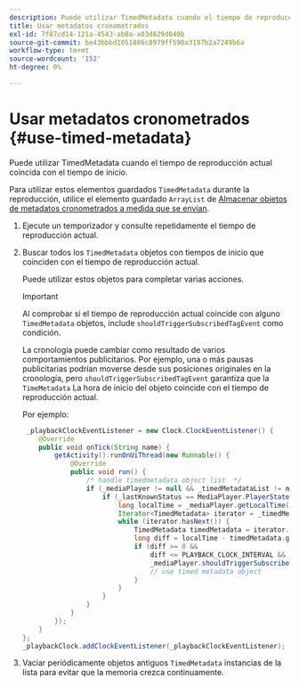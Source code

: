 ```yaml
---
description: Puede utilizar TimedMetadata cuando el tiempo de reproducción actual coincida con el tiempo de inicio.
title: Usar metadatos cronometrados
exl-id: 7f87cd14-121a-4543-ab0a-a03d829d040b
source-git-commit: be43bbbd1051886c8979ff590a3197b2a7249b6a
workflow-type: tm+mt
source-wordcount: '152'
ht-degree: 0%

---
```


# Usar metadatos cronometrados {#use-timed-metadata}

Puede utilizar TimedMetadata cuando el tiempo de reproducción actual coincida con el tiempo de inicio.

Para utilizar estos elementos guardados `TimedMetadata` durante la reproducción, utilice el elemento guardado `ArrayList` de [Almacenar objetos de metadatos cronometrados a medida que se envían](../../ad-insertion/custom-tags-configure/android-1.4-timed-metadata-store.md).

1. Ejecute un temporizador y consulte repetidamente el tiempo de reproducción actual.
1. Buscar todos los `TimedMetadata` objetos con tiempos de inicio que coinciden con el tiempo de reproducción actual.

   Puede utilizar estos objetos para completar varias acciones.

   >[!IMPORTANT]
   >
   >Al comprobar si el tiempo de reproducción actual coincide con alguno `TimedMetadata` objetos, include `shouldTriggerSubscribedTagEvent` como condición.

   La cronología puede cambiar como resultado de varios comportamientos publicitarios. Por ejemplo, una o más pausas publicitarias podrían moverse desde sus posiciones originales en la cronología, pero `shouldTriggerSubscribedTagEvent` garantiza que la `TimeMetadata` La hora de inicio del objeto coincide con el tiempo de reproducción actual.

   Por ejemplo:

   ```java
    _playbackClockEventListener = new Clock.ClockEventListener() {
       @Override
       public void onTick(String name) {
           getActivity().runOnUiThread(new Runnable() {
               @Override
               public void run() {
                   /* handle timedmetadata object list  */ 
                   if (_mediaPlayer != null && _timedMetadataList != null && _timedMetadataList.size() > 0) {
                       if (_lastKnownStatus == MediaPlayer.PlayerState.PLAYING) {
                           long localTime = _mediaPlayer.getLocalTime();
                           Iterator<TimedMetadata> iterator = _timedMetadataList.iterator(); 
                           while (iterator.hasNext()) {
                               TimedMetadata timedMetadata = iterator.next();
                               long diff = localTime - timedMetadata.getTime();
                               if (diff >= 0 &&
                                   diff <= PLAYBACK_CLOCK_INTERVAL &&
                                   _mediaPlayer.shouldTriggerSubscribedTagEvent()) {
                                   // use timed metadata object
                               }
                           }
                       }
                   }
               }
           });
       }
   };
   _playbackClock.addClockEventListener(_playbackClockEventListener);
   ```

1. Vaciar periódicamente objetos antiguos `TimedMetadata` instancias de la lista para evitar que la memoria crezca continuamente.
